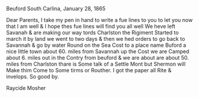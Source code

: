 Beuford South Carlina, January 28, 1865

Dear Parents, I take my pen in hand to write a fue lines to you to let you now that I am well & I hope thes fue lines will find you all well We heve left Savanah & are making our way tords Charlston  the Rigiment Started to march it by land we went to two days & then we hed orders to go back to Savannah & go by water Round on the Sea Cost to a place name Buford a nice little town about 60. miles from Savannah up the Cost we are Camped about 6. miles out in the Contry from beuford & we are about are about 50. miles from Charlston thare is Some talk of a Settle Mont but Shermon will Make thim Come to Some tirms or Routher. I got the paper all Rite & invelops. So good by.  

Raycide Mosher
